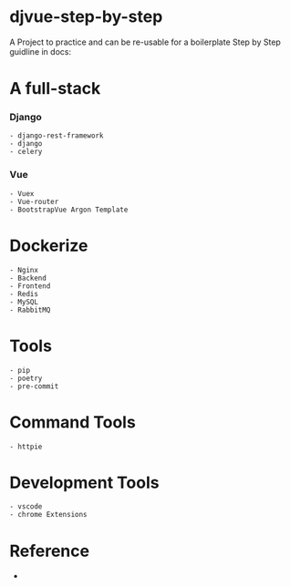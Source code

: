 # djvue-step-by-step
A Project to practice and can be re-usable for a boilerplate
Step by Step guidline in docs:

# A full-stack
### Django

    - django-rest-framework
    - django
    - celery

### Vue

    - Vuex
    - Vue-router
    - BootstrapVue Argon Template

# Dockerize

    - Nginx
    - Backend
    - Frontend
    - Redis
    - MySQL
    - RabbitMQ

# Tools

    - pip
    - poetry
    - pre-commit


# Command Tools

    - httpie

# Development Tools

    - vscode
    - chrome Extensions


# Reference

-